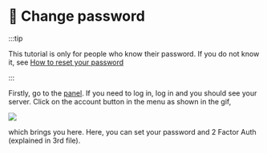 # 🔑 Change password

:::tip

This tutorial is only for people who know their password. If you do not know it, see [How to reset your password](https://wiki.zenet.host/docs/Getting%20started/login#3-resetting-your-password)

:::

Firstly, go to the [panel](https://panel.zenet.host).
If you need to log in, log in and you should see your server. 
Click on the account button in the menu as shown in the gif,

![](https://cdn.discordapp.com/attachments/911733230795911230/1003310167233929298/44w3p.gif)

which brings you here. Here, you can set your password and 2 Factor Auth (explained in 3rd file).
